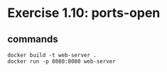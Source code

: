 # Exercise 1.10: ports-open
## commands
```
docker build -t web-server .
docker run -p 8080:8080 web-server
```